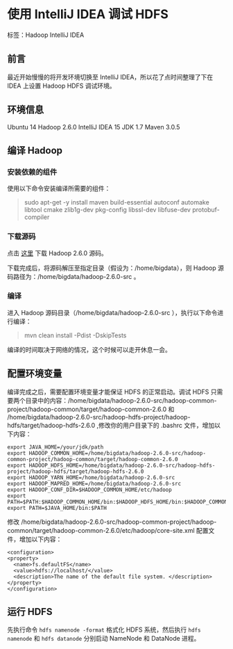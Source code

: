 # 使用 IntelliJ IDEA 调试 HDFS

标签：Hadoop IntelliJ IDEA

## 前言

最近开始慢慢的将开发环境切换至 IntelliJ IDEA，所以花了点时间整理了下在 IDEA 上设置 Hadoop HDFS 调试环境。

## 环境信息

Ubuntu 14
Hadoop 2.6.0
IntelliJ IDEA 15
JDK 1.7
Maven 3.0.5

## 编译 Hadoop

### 安装依赖的组件

使用以下命令安装编译所需要的组件：

> sudo apt-get -y install maven build-essential autoconf automake libtool cmake zlib1g-dev pkg-config libssl-dev libfuse-dev protobuf-compiler

### 下载源码

点击 [这里](https://archive.apache.org/dist/hadoop/common/hadoop-2.6.0/hadoop-2.6.0-src.tar.gz) 下载 Hadoop 2.6.0 源码。

下载完成后，将源码解压至指定目录（假设为：/home/bigdata），则 Hadoop 源码路径为：/home/bigdata/hadoop-2.6.0-src 。

### 编译

进入 Hadoop 源码目录（/home/bigdata/hadoop-2.6.0-src ），执行以下命令进行编译：

> mvn clean install -Pdist -DskipTests

编译的时间取决于网络的情况，这个时候可以走开休息一会。

## 配置环境变量

编译完成之后，需要配置环境变量才能保证 HDFS 的正常启动。调试 HDFS 只需要两个目录中的内容：/home/bigdata/hadoop-2.6.0-src/hadoop-common-project/hadoop-common/target/hadoop-common-2.6.0 和 /home/bigdata/hadoop-2.6.0-src/hadoop-hdfs-project/hadoop-hdfs/target/hadoop-hdfs-2.6.0 ,修改你的用户目录下的 .bashrc 文件，增加以下内容：
```shell
export JAVA_HOME=/your/jdk/path
export HADOOP_COMMON_HOME=/home/bigdata/hadoop-2.6.0-src/hadoop-common-project/hadoop-common/target/hadoop-common-2.6.0
export HADOOP_HDFS_HOME=/home/bigdata/hadoop-2.6.0-src/hadoop-hdfs-project/hadoop-hdfs/target/hadoop-hdfs-2.6.0
export HADOOP_YARN_HOME=/home/bigdata/hadoop-2.6.0-src
export HADOOP_MAPRED_HOME=/home/bigdata/hadoop-2.6.0-src
export HADOOP_CONF_DIR=$HADOOP_COMMON_HOME/etc/hadoop
export PATH=$PATH:$HADOOP_COMMON_HOME/bin:$HADOOP_HDFS_HOME/bin:$HADOOP_COMMON_HOME/sbin:$HADOOP_HDFS_HOME/sbin
export PATH=$JAVA_HOME/bin:$PATH
```

修改 /home/bigdata/hadoop-2.6.0-src/hadoop-common-project/hadoop-common/target/hadoop-common-2.6.0/etc/hadoop/core-site.xml 配置文件，增加以下内容：
```shell
<configuration>
<property>
  <name>fs.defaultFS</name>
  <value>hdfs://localhost/</value>
  <description>The name of the default file system. </description>
</property>
</configuration>
```

## 运行 HDFS

先执行命令 `hdfs namenode -format` 格式化 HDFS 系统，然后执行 `hdfs namenode` 和 `hdfs datanode` 分别启动 NameNode 和 DataNode 进程。
